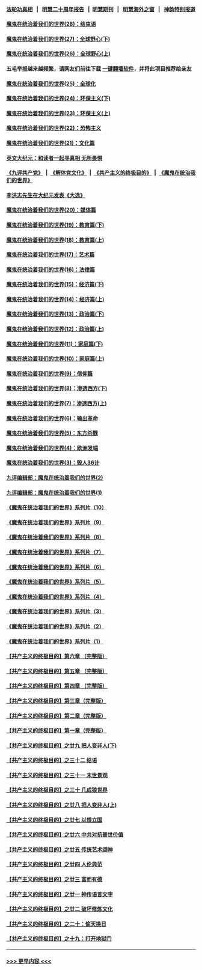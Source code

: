 #### [法轮功真相](https://github.com/gfw-breaker/truth/blob/master/README.md?t=0) &nbsp;&nbsp;|&nbsp;&nbsp; [明慧二十周年报告](https://github.com/gfw-breaker/mh-reports/blob/master/README.md?t=0) &nbsp;&nbsp;|&nbsp;&nbsp;[明慧期刊](https://github.com/gfw-breaker/mh-qikan) &nbsp;&nbsp;|&nbsp;&nbsp; [明慧海外之窗](https://github.com/gfw-breaker/mh-news/blob/master/README.md?t=0) &nbsp;&nbsp;|&nbsp;&nbsp; [神韵特别报道](https://github.com/gfw-breaker/mh-news/blob/master/shenyun.md?t=0)
#### [魔鬼在统治着我们的世界(28)：结束语](../pages/nsc422/n10936246.md?t=06222251) 
#### [魔鬼在统治着我们的世界(27)：全球野心(下)](../pages/nsc422/n10928319.md?t=06222251) 
#### [魔鬼在统治着我们的世界(26)：全球野心(上)](../pages/nsc422/n10900318.md?t=06222251) 
#### 五毛举报越来越频繁，请网友们前往下载 [一键翻墙软件](https://github.com/gfw-breaker/ssr-accounts)，并将此项目推荐给亲友
#### [魔鬼在统治着我们的世界(25)：全球化](../pages/nsc422/n10788205.md?t=06222251) 
#### [魔鬼在统治着我们的世界(24)：环保主义(下)](../pages/nsc422/n10695307.md?t=06222251) 
#### [魔鬼在统治着我们的世界(23)：环保主义(上)](../pages/nsc422/n10688613.md?t=06222251) 
#### [魔鬼在统治着我们的世界(22)：恐怖主义](../pages/nsc422/n10614727.md?t=06222251) 
#### [魔鬼在统治着我们的世界(21)：文化篇](../pages/nsc422/n10597706.md?t=06222251) 
#### [英文大纪元：和读者一起寻真相 无所畏惧](../pages/nsc422/n12542027.md?t=06222251) 
#### [《九评共产党》](https://github.com/begood0513/9ping.md/blob/master/README.md) &nbsp;|&nbsp; [《解体党文化》](../../../../jtdwh.md/blob/master/README.md)  &nbsp;|&nbsp; [《共产主义的终极目的》](../../../../gczydzjmd.md/blob/master/README.md) &nbsp;|&nbsp; [《魔鬼在统治我们的世界》](../../../../mgztzwmdsj.md/blob/master/README.md) 
#### [李洪志先生在大纪元发表《大选》](../pages/nsc422/n12534746.md?t=06222251) 
#### [魔鬼在统治着我们的世界(20)：媒体篇](../pages/nsc422/n10586579.md?t=06222251) 
#### [魔鬼在统治着我们的世界(19)：教育篇(下)](../pages/nsc422/n10564808.md?t=06222251) 
#### [魔鬼在统治着我们的世界(18)：教育篇(上)](../pages/nsc422/n10526970.md?t=06222251) 
#### [魔鬼在统治着我们的世界(17)：艺术篇](../pages/nsc422/n10499093.md?t=06222251) 
#### [魔鬼在统治着我们的世界(16)：法律篇](../pages/nsc422/n10485969.md?t=06222251) 
#### [魔鬼在统治着我们的世界(15)：经济篇(下)](../pages/nsc422/n10469975.md?t=06222251) 
#### [魔鬼在统治着我们的世界(14)：经济篇(上)](../pages/nsc422/n10457370.md?t=06222251) 
#### [魔鬼在统治着我们的世界(13)：政治篇(下)](../pages/nsc422/n10448270.md?t=06222251) 
#### [魔鬼在统治着我们的世界(12)：政治篇(上)](../pages/nsc422/n10444576.md?t=06222251) 
#### [魔鬼在统治着我们的世界(11)：家庭篇(下)](../pages/nsc422/n10440961.md?t=06222251) 
#### [魔鬼在统治着我们的世界(10)：家庭篇(上)](../pages/nsc422/n10435448.md?t=06222251) 
#### [魔鬼在统治着我们的世界(9)：信仰篇](../pages/nsc422/n10432159.md?t=06222251) 
#### [魔鬼在统治着我们的世界(8)：渗透西方(下)](../pages/nsc422/n10429603.md?t=06222251) 
#### [魔鬼在统治着我们的世界(7)：渗透西方(上)](../pages/nsc422/n10426013.md?t=06222251) 
#### [魔鬼在统治着我们的世界(6)：输出革命](../pages/nsc422/n10421536.md?t=06222251) 
#### [魔鬼在统治着我们的世界(5)：东方杀戮](../pages/nsc422/n10417707.md?t=06222251) 
#### [魔鬼在统治着我们的世界(4)：欧洲发端](../pages/nsc422/n10414890.md?t=06222251) 
#### [魔鬼在统治着我们的世界(3)：毁人36计](../pages/nsc422/n10411583.md?t=06222251) 
#### [九评编辑部：魔鬼在统治着我们的世界(2)](../pages/nsc422/n10410036.md?t=06222251) 
#### [九评编辑部：魔鬼在统治着我们的世界(1)](../pages/nsc422/n10406825.md?t=06222251) 
#### [《魔鬼在统治着我们的世界》系列片（10）](../pages/nsc422/n12292670.md?t=06222251) 
#### [《魔鬼在统治着我们的世界》系列片（9）](../pages/nsc422/n12290859.md?t=06222251) 
#### [《魔鬼在统治着我们的世界》系列片（8）](../pages/nsc422/n12287445.md?t=06222251) 
#### [《魔鬼在统治着我们的世界》系列片（7）](../pages/nsc422/n12283425.md?t=06222251) 
#### [《魔鬼在统治着我们的世界》系列片（6）](../pages/nsc422/n12282314.md?t=06222251) 
#### [《魔鬼在统治着我们的世界》系列片（5）](../pages/nsc422/n12281419.md?t=06222251) 
#### [《魔鬼在统治着我们的世界》系列片（4）](../pages/nsc422/n12274024.md?t=06222251) 
#### [《魔鬼在统治着我们的世界》系列片（3）](../pages/nsc422/n12271322.md?t=06222251) 
#### [《魔鬼在统治着我们的世界》系列片（2）](../pages/nsc422/n12269049.md?t=06222251) 
#### [《魔鬼在统治着我们的世界》系列片（1）](../pages/nsc422/n12267575.md?t=06222251) 
#### [【共产主义的终极目的】第六章 （完整版）](../pages/nsc422/n11428913.md?t=06222251) 
#### [【共产主义的终极目的】第五章 （完整版）](../pages/nsc422/n11428912.md?t=06222251) 
#### [【共产主义的终极目的】第四章 （完整版）](../pages/nsc422/n11428907.md?t=06222251) 
#### [【共产主义的终极目的】第三章（完整版）](../pages/nsc422/n11428848.md?t=06222251) 
#### [【共产主义的终极目的】第二章（完整版）](../pages/nsc422/n11428831.md?t=06222251) 
#### [【共产主义的终极目的】第一章（完整版）](../pages/nsc422/n11417651.md?t=06222251) 
#### [【共产主义的终极目的】之廿九 把人变非人(下)](../pages/nsc422/n11344140.md?t=06222251) 
#### [【共产主义的终极目的】之三十二 结语](../pages/nsc422/n11360535.md?t=06222251) 
#### [【共产主义的终极目的】之三十一 末世景观](../pages/nsc422/n11351129.md?t=06222251) 
#### [【共产主义的终极目的】之三十 几成狼世界](../pages/nsc422/n11348280.md?t=06222251) 
#### [【共产主义的终极目的】之廿八 把人变非人(上)](../pages/nsc422/n11340492.md?t=06222251) 
#### [【共产主义的终极目的】之廿七 以恨立国](../pages/nsc422/n11336944.md?t=06222251) 
#### [【共产主义的终极目的】之廿六 中共对抗普世价值](../pages/nsc422/n11324785.md?t=06222251) 
#### [【共产主义的终极目的】之廿五 传统艺术颂神](../pages/nsc422/n11296396.md?t=06222251) 
#### [【共产主义的终极目的】之廿四 人伦典范](../pages/nsc422/n11296397.md?t=06222251) 
#### [【共产主义的终极目的】之廿三 富而有德](../pages/nsc422/n11283598.md?t=06222251) 
#### [【共产主义的终极目的】之廿一 神传语言文字](../pages/nsc422/n11263265.md?t=06222251) 
#### [【共产主义的终极目的】之廿二 破坏修炼文化](../pages/nsc422/n11245728.md?t=06222251) 
#### [【共产主义的终极目的】之二十：偷天换日](../pages/nsc422/n11238846.md?t=06222251) 
#### [【共产主义的终极目的】之十九：打开地狱门](../pages/nsc422/n11206376.md?t=06222251) 

----
#### [ >>> 更早内容 <<< ](../indexes/nsc422-earlier.md)
